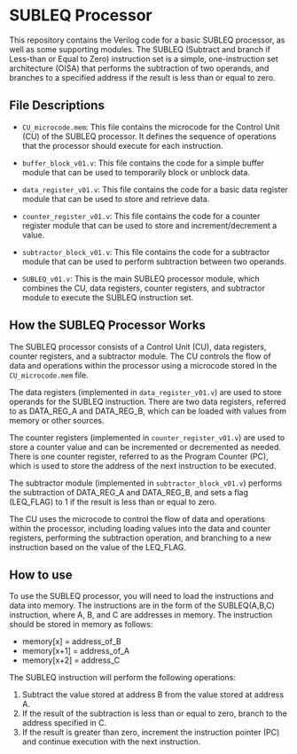 <div class="markdown prose break-words dark:prose-invert light">
  <h1>SUBLEQ Processor</h1>
  <p>This repository contains the Verilog code for a basic SUBLEQ processor, as well as some supporting modules. The SUBLEQ (Subtract and branch if Less-than or Equal to Zero) instruction set is a simple, one-instruction set architecture (OISA) that performs the subtraction of two operands, and branches to a specified address if the result is less than or equal to zero.</p>
  <h2>File Descriptions</h2>
  <ul>
    <li>
      <p><code>CU_microcode.mem</code>: This file contains the microcode for the Control Unit (CU) of the SUBLEQ processor. It defines the sequence of operations that the processor should execute for each instruction.</p>
    </li>
    <li>
      <p><code>buffer_block_v01.v</code>: This file contains the code for a simple buffer module that can be used to temporarily block or unblock data.</p>
    </li>
    <li>
      <p><code>data_register_v01.v</code>: This file contains the code for a basic data register module that can be used to store and retrieve data.</p>
    </li>
    <li>
      <p><code>counter_register_v01.v</code>: This file contains the code for a counter register module that can be used to store and increment/decrement a value.</p>
    </li>
    <li>
      <p><code>subtractor_block_v01.v</code>: This file contains the code for a subtractor module that can be used to perform subtraction between two operands.</p>
    </li>
    <li>
      <p><code>SUBLEQ_v01.v</code>: This is the main SUBLEQ processor module, which combines the CU, data registers, counter registers, and subtractor module to execute the SUBLEQ instruction set.</p>
    </li>
  </ul>
  <h2>How the SUBLEQ Processor Works</h2>
  <p>The SUBLEQ processor consists of a Control Unit (CU), data registers, counter registers, and a subtractor module. The CU controls the flow of data and operations within the processor using a microcode stored in the <code>CU_microcode.mem</code> file.</p>
  <p>The data registers (implemented in <code>data_register_v01.v</code>) are used to store operands for the SUBLEQ instruction. There are two data registers, referred to as DATA_REG_A and DATA_REG_B, which can be loaded with values from memory or other sources.</p>
  <p>The counter registers (implemented in <code>counter_register_v01.v</code>) are used to store a counter value and can be incremented or decremented as needed. There is one counter register, referred to as the Program Counter (PC), which is used to store the address of the next instruction to be executed.</p>
  <p>The subtractor module (implemented in <code>subtractor_block_v01.v</code>) performs the subtraction of DATA_REG_A and DATA_REG_B, and sets a flag (LEQ_FLAG) to 1 if the result is less than or equal to zero.</p>
  <p>The CU uses the microcode to control the flow of data and operations within the processor, including loading values into the data and counter registers, performing the subtraction operation, and branching to a new instruction based on the value of the LEQ_FLAG.</p>
  <h2>How to use</h2>
  <p>To use the SUBLEQ processor, you will need to load the instructions and data into memory. The instructions are in the form of the SUBLEQ(A,B,C) instruction, where A, B, and C are addresses in memory. The instruction should be stored in memory as follows:</p>
  <ul>
    <li>memory[x] = address_of_B</li>
    <li>memory[x+1] = address_of_A</li>
    <li>memory[x+2] = address_C</li></ul>
  <p>The SUBLEQ instruction will perform the following operations:</p>
  <ol>
    <li>Subtract the value stored at address B from the value stored at address A.</li>
    <li>If the result of the subtraction is less than or equal to zero, branch to the address specified in C.</li>
    <li>If the result is greater than zero, increment the instruction pointer (PC) and continue execution with the next instruction.</li>
  </ol>
  </ul>
</div>
